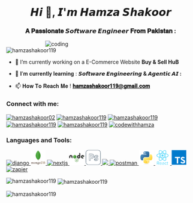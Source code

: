 <h1 align="center">𝙃𝙞 👋, 𝙄'𝙢 𝙃𝙖𝙢𝙯𝙖 𝙎𝙝𝙖𝙠𝙤𝙤𝙧</h1>
<h3 align="center">𝐀 𝐏𝐚𝐬𝐬𝐢𝐨𝐧𝐚𝐭𝐞 𝙎𝙤𝙛𝙩𝙬𝙖𝙧𝙚 𝙀𝙣𝙜𝙞𝙣𝙚𝙚𝙧 𝐅𝐫𝐨𝐦 𝐏𝐚𝐤𝐢𝐬𝐭𝐚𝐧 :</h3>
<img align="right" alt="coding" width="400" src="https://user-images.githubusercontent.com/55389276/140866485-8fb1c876-9a8f-4d6a-98dc-08c4981eaf70.gif">
<p align="left"> <img src="https://komarev.com/ghpvc/?username=hamzashakoor119&label=Profile%20views&color=0e75b6&style=flat" alt="hamzashakoor119" /> </p>

- 🔭 I’m currently working on a E-Commerce Website **Buy & Sell HuB**

- 🌱 𝐈’𝐦 𝐜𝐮𝐫𝐫𝐞𝐧𝐭𝐥𝐲 𝐥𝐞𝐚𝐫𝐧𝐢𝐧𝐠 : **𝙎𝙤𝙛𝙩𝙬𝙖𝙧𝙚 𝙀𝙣𝙜𝙞𝙣𝙚𝙚𝙧𝙞𝙣𝙜 & 𝘼𝙜𝙚𝙣𝙩𝙞𝙘 𝘼𝙄 :**

- 📫 𝐇𝐨𝐰 𝐓𝐨 𝐑𝐞𝐚𝐜𝐡 𝐌𝐞 ! **𝐡𝐚𝐦𝐳𝐚𝐬𝐡𝐚𝐤𝐨𝐨𝐫𝟏𝟏𝟗@𝐠𝐦𝐚𝐢𝐥.𝐜𝐨𝐦**

<h3 align="left">Connect with me:</h3>
<p align="left">
<a href="https://twitter.com/hamzashakoor02" target="blank"><img align="center" src="https://raw.githubusercontent.com/rahuldkjain/github-profile-readme-generator/master/src/images/icons/Social/twitter.svg" alt="hamzashakoor02" height="30" width="40" /></a>
<a href="https://linkedin.com/in/hamza-shakoor-6a4350180/" target="blank"><img align="center" src="https://raw.githubusercontent.com/rahuldkjain/github-profile-readme-generator/master/src/images/icons/Social/linked-in-alt.svg" alt="hamzashakoor119" height="30" width="40" /></a>       
<a href="https://kaggle.com/hamzashakoor119" target="blank"><img align="center" src="https://raw.githubusercontent.com/rahuldkjain/github-profile-readme-generator/master/src/images/icons/Social/kaggle.svg" alt="hamzashakoor119" height="30" width="40" /></a>
<a href="https://fb.com/hamzashakoor119" target="blank"><img align="center" src="https://raw.githubusercontent.com/rahuldkjain/github-profile-readme-generator/master/src/images/icons/Social/facebook.svg" alt="hamzashakoor119" height="30" width="40" /></a>
<a href="https://instagram.com/hamzashakoor119" target="blank"><img align="center" src="https://raw.githubusercontent.com/rahuldkjain/github-profile-readme-generator/master/src/images/icons/Social/instagram.svg" alt="hamzashakoor119" height="30" width="40" /></a>
<a href="https://www.youtube.com/c/codewithhamza" target="blank"><img align="center" src="https://raw.githubusercontent.com/rahuldkjain/github-profile-readme-generator/master/src/images/icons/Social/youtube.svg" alt="codewithhamza" height="30" width="40" /></a>
</p>

<h3 align="left">Languages and Tools:</h3>
<p align="left"> <a href="https://www.djangoproject.com/" target="_blank" rel="noreferrer"> <img src="https://cdn.worldvectorlogo.com/logos/django.svg" alt="django" width="40" height="40"/> </a><a href="https://www.mongodb.com/" target="_blank" rel="noreferrer"> <img src="https://raw.githubusercontent.com/devicons/devicon/master/icons/mongodb/mongodb-original-wordmark.svg" alt="mongodb" width="40" height="40"/> </a><a href="https://nextjs.org/" target="_blank" rel="noreferrer"> <img src="https://cdn.worldvectorlogo.com/logos/nextjs-2.svg" alt="nextjs" width="40" height="40"/> </a> <a href="https://nodejs.org" target="_blank" rel="noreferrer"> <img src="https://raw.githubusercontent.com/devicons/devicon/master/icons/nodejs/nodejs-original-wordmark.svg" alt="nodejs" width="40" height="40"/> </a> <a href="https://www.photoshop.com/en" target="_blank" rel="noreferrer"> <img src="https://raw.githubusercontent.com/devicons/devicon/master/icons/photoshop/photoshop-line.svg" alt="photoshop" width="40" height="40"/> </a> <a href="https://www.postgresql.org" target="_blank" rel="noreferrer"> <img src="https://raw.githubusercontent.com/devicons/devicon/master/icons/postgresql/postgres<a href="https://postman.com" target="_blank" rel="noreferrer"> <img src="https://www.vectorlogo.zone/logos/getpostman/getpostman-icon.svg" alt="postman" width="40" height="40"/> </a> <a href="https://www.python.org" target="_blank" rel="noreferrer"> <img src="https://raw.githubusercontent.com/devicons/devicon/master/icons/python/python-original.svg" alt="python" width="40" height="40"/> </a> <a href="https://reactjs.org/" target="_blank" rel="noreferrer"> <img src="https://raw.githubusercontent.com/devicons/devicon/master/icons/react/react-original-wordmark.svg" alt="react" width="40" height="40"/> </a> <a href="https://www.typescriptlang.org/" target="_blank" rel="noreferrer"> <img src="https://raw.githubusercontent.com/devicons/devicon/master/icons/typescript/typescript-original.svg" alt="typescript" width="40" height="40"/> </a> <a href="https://zapier.com" target="_blank" rel="noreferrer"> <img src="https://www.vectorlogo.zone/logos/zapier/zapier-icon.svg" alt="zapier" width="40" height="40"/> </a> </p>

<p><img align="left" src="https://github-readme-stats.vercel.app/api/top-langs?username=hamzashakoor119&show_icons=true&locale=en&layout=compact" alt="hamzashakoor119" /></p>

<p>&nbsp;<img align="center" src="https://github-readme-stats.vercel.app/api?username=hamzashakoor119&show_icons=true&locale=en" alt="hamzashakoor119" /></p>

<p><img align="center" src="https://github-readme-streak-stats.herokuapp.com/?user=hamzashakoor119&" alt="hamzashakoor119" /></p>
